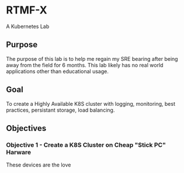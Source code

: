 # RTMF-X
A Kubernetes Lab


## Purpose
The purpose of this lab is to help me regain my SRE bearing after being away from the field for 6 months. This lab likely has no real world applications other than educational usage. 

## Goal
To create a Highly Available K8S cluster with logging, monitoring, best practices, persistant storage, load balancing.


## Objectives


### Objective 1 - Create a K8S Cluster on Cheap "Stick PC" Harware
These devices are the love